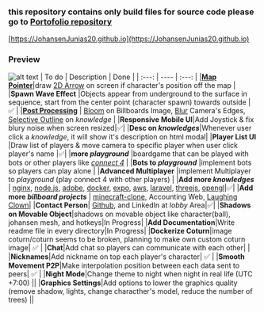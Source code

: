 ### this repository contains only build files for source code please go to [Portofolio repository](https://github.com/JohansenJunias20/portofolio)

[https://JohansenJunias20.github.io](https://JohansenJunias20.github.io)


<!-- ###### <i>Inspired by https://bruno-simon.com</i> -->

<!-- COPY -->
### Preview
![alt text](https://JohansenJunias20.github.io/desc.png)
| To do | Description   | Done  |
| :---: | ----          | :---: |
|[**Map Pointer**](https://forums.rpgmakerweb.com/data/attachments/109/109950-e5cb7855bfce5950a9c055d7053c9d00.jpg)|draw [2D Arrow](https://forums.rpgmakerweb.com/data/attachments/109/109950-e5cb7855bfce5950a9c055d7053c9d00.jpg) on screen if character's position off the map  |
|**Spawn Wave Effect** |Objects appear from underground to the surface in sequence, start from the center point (character spawn) towards outside  | ✅ |
|[**Post Processing**](https://threejs.org/examples/#webgl_postprocessing_dof2) | [Bloom](https://threejs.org/examples/#webgl_postprocessing_unreal_bloom) on Billboards Image, [Blur](https://threejs.org/examples/#webgl_postprocessing_dof2) Camera's Edges, [Selective Outline](https://threejs.org/examples/#webgl_postprocessing_outline) on _knowledge_ |
|**Responsive Mobile UI**|Add Joystick & fix blury noise when screen resized|✅|
|**Desc on _knowledges_**|Whenever user click a _knowledge_, it will show it's description on html modal|
|**Player List UI**  |Draw list of players & move camera to specific player when user click player's name |✅|
|**more _playground_**  |boardgame that can be played with bots or other players like [_connect 4_](https://en.wikipedia.org/wiki/Connect_Four)  |
|**Bots to _playground_**  |implement bots so players can play alone  |
|**Advanced Multiplayer**  |implement Multiplayer to _playground_  (play connect 4 with other players)  |
|**Add more _knowledges_**  | [nginx](https://www.nginx.com/), [node.js](https://nodejs.org/en/), [adobe](https://www.adobe.com/), [docker](https://www.docker.com/), [expo](https://expo.dev/), [aws](https://aws.amazon.com/), [laravel](https://laravel.com/), [threejs](https://threejs.org/), [opengl](https://en.wikipedia.org/wiki/OpenGL)|✅|
|**Add more _billboard projects_**  | [minecraft-clone](https://github.com/JohansenJunias20/minecraft-clone), Accounting Web, [Laughing Clown](https://github.com/JohansenJunias20/laughing-clown)|
|**Contact Person**| [Github](https://github.com/JohansenJunias20), and LinkedIn at *lobby* Area|✅|
|**Shadows on Movable Object**|shadows on movable object like character(ball), johansen mesh, and hotkeys|In Progress|
|**Add Documentation**|Write readme file in every directory|In Progress|
|**Dockerize Coturn**|image coturn/coturn seems to be broken, planning to make own custom coturn image| ✅ |
|**Chat**|Add chat so players can communicate with each other| |
|**Nicknames**|Add nickname on top each player's character| ✅ |
|**Smooth Movement P2P**|Make interpolation position between each data sent to peers| ✅ |
|**Night Mode**|Change theme to night when night in real life (UTC +7:00) ||
|**Graphics Settings**|Add options to lower the graphics quality (remove shadow, lights, change characther's model, reduce the number of trees) ||
<!-- ENDCOPY -->
